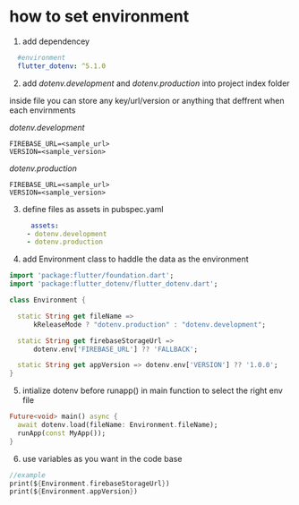 # how to set environment

1. add dependencey
   
```yaml
  #environment
  flutter_dotenv: ^5.1.0
```

2. add *dotenv.development* and *dotenv.production* into project index folder

 inside file you can store any key/url/version or anything that deffrent when each envirnments
 
*dotenv.development*
```
FIREBASE_URL=<sample_url>
VERSION=<sample_version>
```

*dotenv.production*
```
FIREBASE_URL=<sample_url>
VERSION=<sample_version>
```

3. define files as assets in pubspec.yaml
   ```yaml
     assets:
    - dotenv.development
    - dotenv.production
   ```

4. add Environment class to haddle the data as the environment
```dart
import 'package:flutter/foundation.dart';
import 'package:flutter_dotenv/flutter_dotenv.dart';

class Environment {

  static String get fileName =>
      kReleaseMode ? "dotenv.production" : "dotenv.development";

  static String get firebaseStorageUrl =>
      dotenv.env['FIREBASE_URL'] ?? 'FALLBACK';

  static String get appVersion => dotenv.env['VERSION'] ?? '1.0.0';
}
```

5. intialize dotenv before runapp() in main function to select the right env file
```dart
Future<void> main() async {
  await dotenv.load(fileName: Environment.fileName);
  runApp(const MyApp());
}
```

6. use variables as you want in the code base
```dart
//example
print(${Environment.firebaseStorageUrl})
print(${Environment.appVersion})
```


